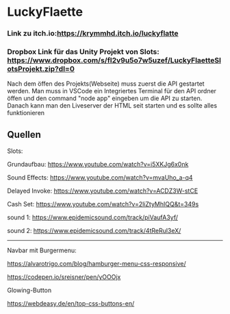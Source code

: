 # LuckyFlaette

### Link zu itch.io:https://krymmhd.itch.io/luckyflatte
### Dropbox Link für das Unity Projekt von Slots: https://www.dropbox.com/s/fl2v9u5o7w5uzef/LuckyFlaetteSlotsProjekt.zip?dl=0

Nach dem öffen des Projekts(Webseite) muss zuerst die API gestartet werden. Man muss in VSCode ein Integriertes Terminal
für den API ordner öffen und den command "node app" eingeben um die API zu starten. Danach kann man den Liveserver der
HTML seit starten und es sollte alles funktionieren
## Quellen

Slots:

Grundaufbau: https://www.youtube.com/watch?v=i5XKJg6x0nk

Sound Effects: https://www.youtube.com/watch?v=mvaUho_a-q4

Delayed Invoke: https://www.youtube.com/watch?v=ACDZ3W-stCE

Cash Set: https://www.youtube.com/watch?v=2liZtyMhIQQ&t=349s

sound 1: https://www.epidemicsound.com/track/piVaufA3yf/

sound 2: https://www.epidemicsound.com/track/4tReRul3eX/

---

Navbar mit Burgermenu:

https://alvarotrigo.com/blog/hamburger-menu-css-responsive/

https://codepen.io/sreisner/pen/yOOOjx

Glowing-Button

https://webdeasy.de/en/top-css-buttons-en/
